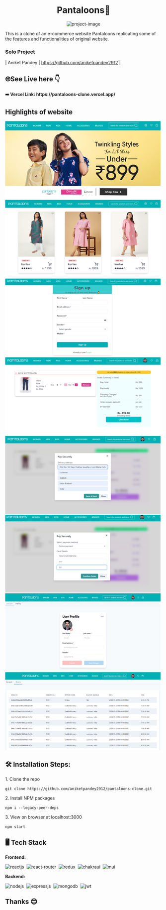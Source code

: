 <h1 align="center" id="title">Pantaloons🛒</h1>

<p align="center"><img src="https://raw.githubusercontent.com/aniketpandey2912/pantaloons-clone/main/public/pantaloons_favicon.ico" alt="project-image" width="300" height="150/"></p>

<p>This is a clone of an e-commerce website Pantaloons replicating some of the features and functionalities of original website.</p>

### Solo Project

| Aniket Pandey | <https://github.com/aniketpandey2912> |

<h2>🌐See Live here 👇</h2>

<h4>➡️ Vercel Link: https://pantaloons-clone.vercel.app/</h4>

<h2>Highlights of website</h2>

<img src="https://github.com/aniketpandey2912/pantaloons-clone/blob/main/public/1.png?raw=true" alt="project-screenshot" width="500" height="250/">

<img src="https://github.com/aniketpandey2912/pantaloons-clone/blob/main/public/2.png?raw=true" alt="project-screenshot" width="500" height="250/">

<img src="https://github.com/aniketpandey2912/pantaloons-clone/blob/main/public/3.png?raw=true" alt="project-screenshot" width="500" height="250/">

<img src="https://github.com/aniketpandey2912/pantaloons-clone/blob/main/public/4.png?raw=true" alt="project-screenshot" width="500" height="250/">

<img src="https://github.com/aniketpandey2912/pantaloons-clone/blob/main/public/5.png?raw=true" alt="project-screenshot" width="500" height="250/">

<img src="https://github.com/aniketpandey2912/pantaloons-clone/blob/main/public/6.png?raw=true" alt="project-screenshot" width="500" height="250/">
<img src="https://github.com/aniketpandey2912/pantaloons-clone/blob/main/public/7.png?raw=true" alt="project-screenshot" width="500" height="250/">
<img src="https://github.com/aniketpandey2912/pantaloons-clone/blob/main/public/8.png?raw=true" alt="project-screenshot" width="500" height="250/">

<h2>🛠️ Installation Steps:</h2>

<p>1. Clone the repo</p>

```
git clone https://github.com/aniketpandey2912/pantaloons-clone.git
```

<p>2. Install NPM packages</p>

```
npm i --legacy-peer-deps
```

<p>3. View on browser at localhost:3000</p>

```
npm start
```

## 🖥️ Tech Stack

**Frontend:**

![reactjs](https://img.shields.io/badge/React-20232A?style=for-the-badge&logo=react&logoColor=61DAFB)&nbsp;
![react-router](https://img.shields.io/badge/React_Router-CA4245?style=for-the-badge&logo=react-router&logoColor=white)&nbsp;
![redux](https://img.shields.io/badge/Redux-593D88?style=for-the-badge&logo=redux&logoColor=white)&nbsp;
![chakraui](https://shields.io/badge/chakra--ui-black?logo=chakraui&style=for-the-badge)&nbsp;
![mui](https://img.shields.io/badge/Material--UI-0081CB?style=for-the-badge)&nbsp;

**Backend:**

![nodejs](https://img.shields.io/badge/Node.js-43853D?style=for-the-badge&logo=node.js&logoColor=white)&nbsp;
![expressjs](https://img.shields.io/badge/Express.js-000000?style=for-the-badge&logo=express&logoColor=white)&nbsp;
![mongodb](https://img.shields.io/badge/MongoDB-4EA94B?style=for-the-badge&logo=mongodb&logoColor=white)&nbsp;
![jwt](https://img.shields.io/badge/JWT-000000?style=for-the-badge&logo=JSON%20web%20tokens&logoColor=white)&nbsp;

<h2>Thanks 😊</h2>
